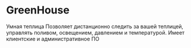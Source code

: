 # GreenHouse
Умная теплица
Позволяет дистанционно следить за вашей теплицей, управлять поливом, освещением, давлением и температурой.
Имеет клиентские и административное ПО
